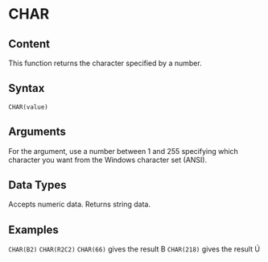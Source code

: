 # CHAR

## Content

This function returns the character specified by a number.

## Syntax

`CHAR(value)`

## Arguments

For the argument, use a number between 1 and 255 specifying which character you want from the Windows character set (ANSI).

## Data Types

Accepts numeric data. Returns string data.

## Examples

`CHAR(B2)`
`CHAR(R2C2)`
`CHAR(66)` gives the result B
`CHAR(218)` gives the result Ú